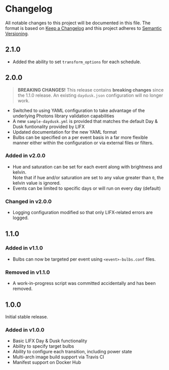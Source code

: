 # Changelog

All notable changes to this project will be documented in this file. The format is based on [Keep a Changelog](https://keepachangelog.com/en/1.0.0/) and this project adheres to [Semantic Versioning](https://semver.org/spec/v2.0.0.html).

## 2.1.0

- Added the ability to set `transform_options` for each schedule.

## 2.0.0

> **BREAKING CHANGES!**
> This release contains **breaking changes** since the 1.1.0 release. An existing `daydusk.json` configuration will no longer work.

- Switched to using YAML configuration to take advantage of the underlying Photons library validation capabilities
- A new `sample-daydusk.yml` is provided that matches the default Day & Dusk funtionality provided by LIFX
- Updated documentation for the new YAML format
- Bulbs can be specified on a per event basis in a far more flexible manner either within the configuration or via external files or filters.

### Added in v2.0.0

- Hue and saturation can be set for each event along with brightness and kelvin.<br>Note that if hue and/or saturation are set to any value greater than `0`, the kelvin value is ignored. 
- Events can be limited to specific days or will run on every day (default) 

### Changed in v2.0.0

- Logging configuration modified so that only LIFX-related errors are logged. 

## 1.1.0

### Added in v1.1.0

- Bulbs can now be targeted per event using `<event>-bulbs.conf` files.

### Removed in v1.1.0

- A work-in-progress script was committed accidentally and has been removed.

## 1.0.0

Initial stable release.

### Added in v1.0.0

- Basic LIFX Day & Dusk functionality
- Ability to specify target bulbs 
- Ability to configure each transition, including power state
- Multi-arch image build support via Travis CI
- Manifest support on Docker Hub
